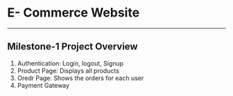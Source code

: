 # E- Commerce Website
---
## Milestone-1 Project Overview

1. Authentication: Login, logout, Signup
2. Product Page: Displays all products
3. Oredr Page: Shows the orders for each user
4. Payment Gateway